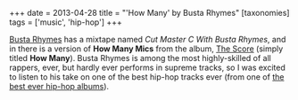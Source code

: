 +++
date = 2013-04-28
title = "'How Many' by Busta Rhymes"
[taxonomies]
tags = ['music', 'hip-hop']
+++

[Busta Rhymes] has a mixtape named *Cut Master C With Busta Rhymes*, and
in there is a version of **How Many Mics** from the album, [The Score]
(simply titled **How Many**). Busta Rhymes is among the most
highly-skilled of all rappers, ever, but hardly ever performs in supreme
tracks, so I was excited to listen to his take on one of the best
hip-hop tracks ever (from one of [the best ever hip-hop albums]).

  [Busta Rhymes]: http://en.wikipedia.org/wiki/Busta_Rhymes
  [The Score]: http://en.wikipedia.org/wiki/The_Score_(album)
  [the best ever hip-hop albums]: @/the-score-1996.md
